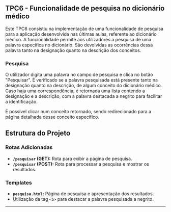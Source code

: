 ## TPC6 - Funcionalidade de pesquisa no dicionário médico

Este TPC6 consistiu na implementação de uma funcionalidade de pesquisa para a aplicação desenvolvida nas últimas aulas, referente ao dicionário médico. A funcionalidade permite aos utilizadores a pesquisa de uma palavra específica no dicionário. São devolvidas as ocorrências dessa palavra tanto na designação quanto na descrição dos conceitos.


### Pesquisa
O utilizador digita uma palavra no campo de pesquisa e clica no botão "Pesquisar". É verificado se a palavra pesquisada está presente tanto na designação quanto na descrição, de algum conceito do dicionário médico. Caso haja uma correspondência, é retornada uma lista contendo a designação e a descrição, com a palavra destacada a negrito para facilitar a identificação.

É possível clicar num conceito retornado, sendo redirecionado para a página detalhada desse conceito específico.


## Estrutura do Projeto

### Rotas Adicionadas
- **`/pesquisar` (GET):** Rota para exibir a página de pesquisa.
- **`/pesquisar` (POST):** Rota para processar a pesquisa e mostrar os resultados.

### Templates
- **`pesquisa.html`:** Página de pesquisa e apresentação dos resultados.
- Utilização da tag `<b>` para destacar a palavra pesquisada a negrito.
---

